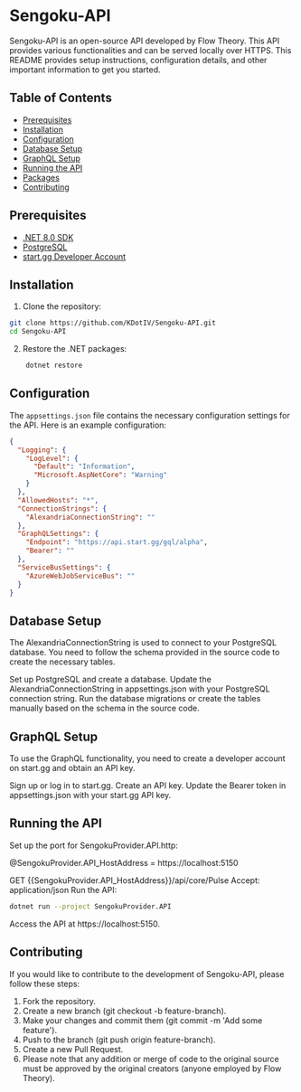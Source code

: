# Sengoku-API

Sengoku-API is an open-source API developed by Flow Theory. This API provides various functionalities and can be served locally over HTTPS. This README provides setup instructions, configuration details, and other important information to get you started.

## Table of Contents
- [Prerequisites](#prerequisites)
- [Installation](#installation)
- [Configuration](#configuration)
- [Database Setup](#database-setup)
- [GraphQL Setup](#graphql-setup)
- [Running the API](#running-the-api)
- [Packages](#packages)
- [Contributing](#contributing)

## Prerequisites
- [.NET 8.0 SDK](https://dotnet.microsoft.com/download/dotnet/8.0)
- [PostgreSQL](https://www.postgresql.org/download/)
- [start.gg Developer Account](https://developer.start.gg/)

## Installation
1. Clone the repository:
```bash
git clone https://github.com/KDotIV/Sengoku-API.git
cd Sengoku-API
```

2. Restore the .NET packages:
```bash
    dotnet restore
```

## Configuration
The `appsettings.json` file contains the necessary configuration settings for the API. Here is an example configuration:

```json
{
  "Logging": {
    "LogLevel": {
      "Default": "Information",
      "Microsoft.AspNetCore": "Warning"
    }
  },
  "AllowedHosts": "*",
  "ConnectionStrings": {
    "AlexandriaConnectionString": ""
  },
  "GraphQLSettings": {
    "Endpoint": "https://api.start.gg/gql/alpha",
    "Bearer": ""
  },
  "ServiceBusSettings": {
    "AzureWebJobServiceBus": ""
  }
}
```

## Database Setup
The AlexandriaConnectionString is used to connect to your PostgreSQL database. You need to follow the schema provided in the source code to create the necessary tables.

Set up PostgreSQL and create a database.
Update the AlexandriaConnectionString in appsettings.json with your PostgreSQL connection string.
Run the database migrations or create the tables manually based on the schema in the source code.
## GraphQL Setup
To use the GraphQL functionality, you need to create a developer account on start.gg and obtain an API key.

Sign up or log in to start.gg.
Create an API key.
Update the Bearer token in appsettings.json with your start.gg API key.

## Running the API
Set up the port for SengokuProvider.API.http:

@SengokuProvider.API_HostAddress = https://localhost:5150

GET {{SengokuProvider.API_HostAddress}}/api/core/Pulse
Accept: application/json
Run the API:

```bash
dotnet run --project SengokuProvider.API
```
Access the API at https://localhost:5150.

## Contributing
If you would like to contribute to the development of Sengoku-API, please follow these steps:

1. Fork the repository.
2. Create a new branch (git checkout -b feature-branch).
3. Make your changes and commit them (git commit -m 'Add some feature').
4. Push to the branch (git push origin feature-branch).
5. Create a new Pull Request.
6. Please note that any addition or merge of code to the original source must be approved by the original creators (anyone employed by Flow Theory).
